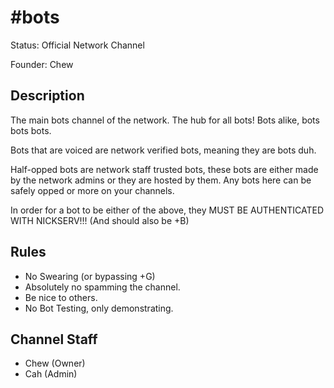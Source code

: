 # #bots

Status: Official Network Channel

Founder: Chew

<!-- Add your channel info here -->

## Description

The main bots channel of the network. The hub for all bots! Bots alike, bots bots bots.

Bots that are voiced are network verified bots, meaning they are bots duh.

Half-opped bots are network staff trusted bots, these bots are either made by the network admins or they are hosted by them. Any bots here can be safely opped or more on your channels.

In order for a bot to be either of the above, they MUST BE AUTHENTICATED WITH NICKSERV!!! (And should also be +B)

## Rules

- No Swearing (or bypassing +G)
- Absolutely no spamming the channel.
- Be nice to others.
- No Bot Testing, only demonstrating.

## Channel Staff

- Chew (Owner)
- Cah (Admin)
